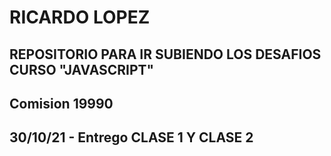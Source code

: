 # RICARDO LOPEZ
## REPOSITORIO PARA IR SUBIENDO LOS DESAFIOS CURSO "JAVASCRIPT"
## Comision 19990

## 30/10/21 - Entrego CLASE 1 Y CLASE 2